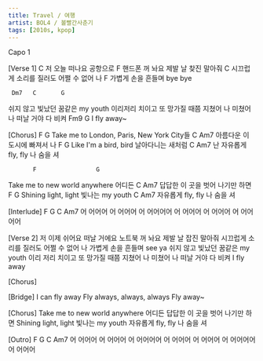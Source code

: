 ```yaml
---
title: Travel / 여행
artist: BOL4 / 볼빨간사춘기
tags: [2010s, kpop]
---
```


Capo 1

[Verse 1]
C
저 오늘 떠나요 공항으로
     F
핸드폰 꺼 놔요 제발 날 찾진 말아줘
    C
시끄럽게 소리를 질러도 어쩔 수 없어 나
F
가볍게 손을 흔들며 bye bye

     Dm7   C       G
쉬지 않고 빛났던 꿈같은 my youth
이리저리 치이고 또 망가질 때쯤
지쳤어 나 미쳤어 나 떠날 거야 다 비켜
Fm9           G
I fly away~

[Chorus]
           F                  G
Take me to London, Paris, New York City들
     C         Am7
아름다운 이 도시에 빠져서 나
           F              G
Like I'm a bird, bird 날아다니는 새처럼
       C                 Am7
난 자유롭게 fly, fly 나 숨을 셔

           F                 G
Take me to new world anywhere 어디든
     C            Am7
답답한 이 곳을 벗어 나기만 하면
        F                 G
Shining light, light 빛나는 my youth
    C                 Am7
자유롭게 fly, fly 나 숨을 셔

[Interlude]
F      G       C       Am7
어 어어어 어 어어어 어 어어어어
어 어어어 어 어어어 어 어어어어

[Verse 2]
저 이제 쉬어요 떠날 거에요
노트북 꺼 놔요 제발 날 잡진 말아줘
시끄럽게 소리를 질러도 어쩔 수 없어 나
가볍게 손을 흔들며 see ya
쉬지 않고 빛났던 꿈같은 my youth
이리 저리 치이고 또 망가질 때쯤
지쳤어 나 미쳤어 나 떠날 거야 다 비켜
I fly away

[Chorus]

[Bridge]
I can fly away
Fly always, always, always
Fly away~

[Chorus]
Take me to new world anywhere 어디든
답답한 이 곳을 벗어 나기만 하면
Shining light, light 빛나는 my youth
자유롭게 fly, fly 나 숨을 셔

[Outro]
F      G       C       Am7
어 어어어 어 어어어 어 어어어어
어 어어어 어 어어어 어 어어어어
어 어어어